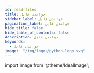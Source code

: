```yaml
---
id: read-files
title: خواندن فایل
sidebar_label: خواندن فایل
pagination_label: خواندن فایل
hide_title: false
hide_table_of_contents: false
description: خواندن فایل
keywords:
  - خواندن فایل
image:  "/img/logos/python-logo.svg"
---
```


import Image from '@theme/IdealImage';
